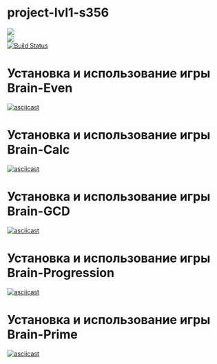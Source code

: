 # project-lvl1-s356
<a href="https://codeclimate.com/github/svyborov/project-lvl1-s356/maintainability"><img src="https://api.codeclimate.com/v1/badges/1e6fbb9aec43c655b2dc/maintainability" /></a> <br>
<a href="https://codeclimate.com/github/svyborov/project-lvl1-s356/test_coverage"><img src="https://api.codeclimate.com/v1/badges/1e6fbb9aec43c655b2dc/test_coverage" /></a> <br>
[![Build Status](https://travis-ci.org/svyborov/project-lvl1-s356.svg?branch=master)](https://travis-ci.org/svyborov/project-lvl1-s356)

# Установка и использование игры Brain-Even
[![asciicast](https://asciinema.org/a/tgXGzeHNzS8LYI0GgiOxI64eW.png)](https://asciinema.org/a/tgXGzeHNzS8LYI0GgiOxI64eW)

# Установка и использование игры Brain-Calc
[![asciicast](https://asciinema.org/a/UfLRoduN4RE5JB3igidMU48SG.png)](https://asciinema.org/a/UfLRoduN4RE5JB3igidMU48SG)

# Установка и использование игры Brain-GCD
[![asciicast](https://asciinema.org/a/Ck2OD9xT64lJRrJcrb4rlcAuz.png)](https://asciinema.org/a/Ck2OD9xT64lJRrJcrb4rlcAuz)

# Установка и использование игры Brain-Progression
[![asciicast](https://asciinema.org/a/wPb8ZrLj1RfFHiOhE5RPmhcDF.png)](https://asciinema.org/a/wPb8ZrLj1RfFHiOhE5RPmhcDF)

# Установка и использование игры Brain-Prime
[![asciicast](https://asciinema.org/a/3dDBcHJpUyG4o6B4QLmsMLZAb.png)](https://asciinema.org/a/3dDBcHJpUyG4o6B4QLmsMLZAb)
